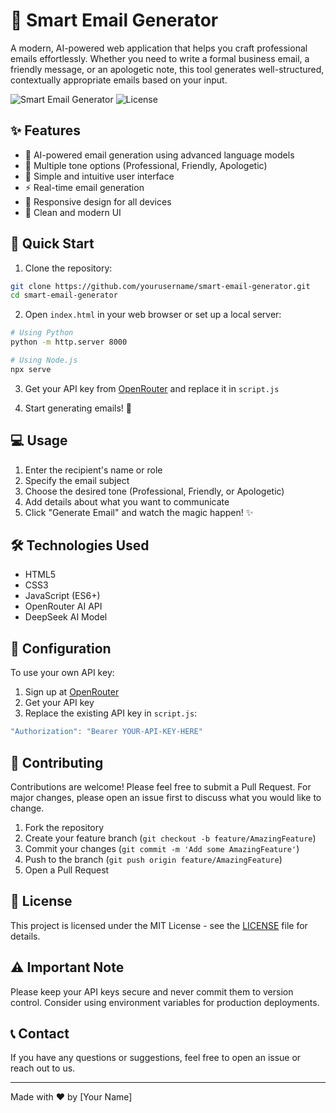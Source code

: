 # 📧 Smart Email Generator

A modern, AI-powered web application that helps you craft professional emails effortlessly. Whether you need to write a formal business email, a friendly message, or an apologetic note, this tool generates well-structured, contextually appropriate emails based on your input.

![Smart Email Generator](https://img.shields.io/badge/Status-Active-success)
![License](https://img.shields.io/badge/License-MIT-blue)

## ✨ Features

- 🤖 AI-powered email generation using advanced language models
- 🎯 Multiple tone options (Professional, Friendly, Apologetic)
- 📝 Simple and intuitive user interface
- ⚡ Real-time email generation
- 📱 Responsive design for all devices
- 🎨 Clean and modern UI

## 🚀 Quick Start

1. Clone the repository:
```bash
git clone https://github.com/yourusername/smart-email-generator.git
cd smart-email-generator
```

2. Open `index.html` in your web browser or set up a local server:
```bash
# Using Python
python -m http.server 8000

# Using Node.js
npx serve
```

3. Get your API key from [OpenRouter](https://openrouter.ai/) and replace it in `script.js`

4. Start generating emails! 🎉

## 💻 Usage

1. Enter the recipient's name or role
2. Specify the email subject
3. Choose the desired tone (Professional, Friendly, or Apologetic)
4. Add details about what you want to communicate
5. Click "Generate Email" and watch the magic happen! ✨

## 🛠️ Technologies Used

- HTML5
- CSS3
- JavaScript (ES6+)
- OpenRouter AI API
- DeepSeek AI Model

## 🔧 Configuration

To use your own API key:

1. Sign up at [OpenRouter](https://openrouter.ai/)
2. Get your API key
3. Replace the existing API key in `script.js`:
```javascript
"Authorization": "Bearer YOUR-API-KEY-HERE"
```

## 🤝 Contributing

Contributions are welcome! Please feel free to submit a Pull Request. For major changes, please open an issue first to discuss what you would like to change.

1. Fork the repository
2. Create your feature branch (`git checkout -b feature/AmazingFeature`)
3. Commit your changes (`git commit -m 'Add some AmazingFeature'`)
4. Push to the branch (`git push origin feature/AmazingFeature`)
5. Open a Pull Request

## 📝 License

This project is licensed under the MIT License - see the [LICENSE](LICENSE) file for details.

## ⚠️ Important Note

Please keep your API keys secure and never commit them to version control. Consider using environment variables for production deployments.

## 📞 Contact

If you have any questions or suggestions, feel free to open an issue or reach out to us.

---

Made with ❤️ by [Your Name]
